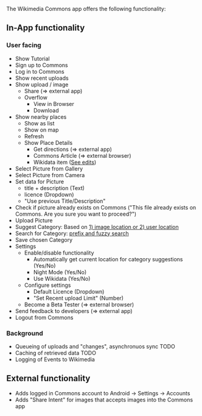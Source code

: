 The Wikimedia Commons app offers the following functionality:

## In-App functionality

### User facing

- Show Tutorial
- Sign up to Commons
- Log in to Commons
- Show recent uploads
- Show upload / image
    - Share (=> external app)
    - Overflow
        - View in Browser
        - Download
- Show nearby places
    - Show as list
    - Show on map
    - Refresh
    - Show Place Details
        - Get directions (=> external app)
        - Commons Article (=> external browser)
        - Wikidata item ([See edits](https://quarry.wmflabs.org/query/29196))
- Select Picture from Gallery
- Select Picture from Camera
- Set data for Picture
    - title + description (Text)
    - licence (Dropdown)
    - "Use previous Title/Description"
- Check if picture already exists on Commons 
("This file already exists on Commons. Are you sure you want to proceed?")
- Upload Picture
- Suggest Category: Based on [1) image location or 2) user location](https://github.com/commons-app/apps-android-commons/wiki/Category-suggestions-(readme))
- Search for Category: [prefix and fuzzy search](https://github.com/commons-app/apps-android-commons/wiki/Category-suggestions-(readme)#3-category-search-when-typing-in-the-search-field-has-been-made-more-flexible)
- Save chosen Category
- Settings
    - Enable/disable functionality
        - Automatically get current location for category suggestions (Yes/No)
        - Night Mode (Yes/No)
        - Use Wikidata (Yes/No)
    - Configure settings
        - Default Licence (Dropdown)
        - "Set Recent upload Limit" (Number)
    - Become a Beta Tester (=> external browser)
- Send feedback to developers (=> external app)
- Logout from Commons

### Background

- Queueing of uploads and "changes", asynchronuos sync TODO
- Caching of retrieved data TODO
- Logging of Events to Wikimedia

## External functionality

- Adds logged in Commons account to Android -> Settings -> Accounts
- Adds "Share Intent" for images that accepts images into the Commons app

